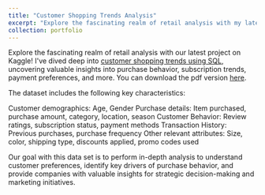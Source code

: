 ```yaml
---
title: "Customer Shopping Trends Analysis"
excerpt: "Explore the fascinating realm of retail analysis with my latest project on Kaggle!"
collection: portfolio
---
```


Explore the fascinating realm of retail analysis with our latest project on Kaggle! I've dived deep into [customer shopping trends using SQL](https://www.kaggle.com/code/andywow/customer-shopping-trends-analysis), uncovering valuable insights into purchase behavior, subscription trends, payment preferences, and more. You can download the pdf version [here](http://dandywibowo.github.io/files/customeranalysis.pdf).

The dataset includes the following key characteristics:

Customer demographics: Age, Gender Purchase details: Item purchased, purchase amount, category, location, season Customer Behavior: Review ratings, subscription status, payment methods Transaction History: Previous purchases, purchase frequency Other relevant attributes: Size, color, shipping type, discounts applied, promo codes used

Our goal with this data set is to perform in-depth analysis to understand customer preferences, identify key drivers of purchase behavior, and provide companies with valuable insights for strategic decision-making and marketing initiatives.